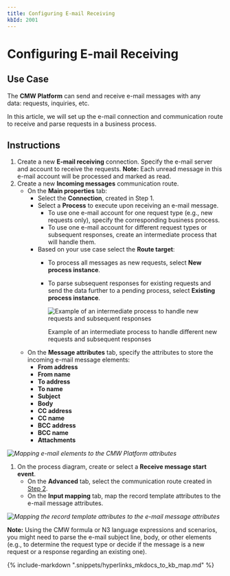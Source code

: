 ```yaml
---
title: Configuring E-mail Receiving
kbId: 2001
---
```



# Configuring E-mail Receiving

## Use Case

The **CMW Platform** can send and receive e-mail messages with any data: requests, inquiries, etc.

In this article, we will set up the e-mail connection and communication route to receive and parse requests in a business process.

## Instructions

1. Create a new **E-mail receiving** connection. Specify the e-mail server and account to receive the requests.
   **Note:** Each unread message in this e-mail account will be processed and marked as read.
2. Create a new **Incoming messages** communication route.
   - On the **Main properties** tab:
     - Select the **Connection**, created in Step 1.
     - Select a **Process** to execute upon receiving an e-mail message.
       - To use one e-mail account for one request type (e.g., new requests only), specify the corresponding business process.
       - To use one e-mail account for different request types or subsequent responses, create an intermediate process that will handle them.
     - Based on your use case select the **Route target**:
       - To process all messages as new requests, select **New process instance**.
       - To parse subsequent responses for existing requests and send the data further to a pending process, select **Existing process instance**.

         ![Example of an intermediate process to handle new requests and subsequent responses](https://kb.cmwlab.com/assets/img_643d277cf0e5f.png)

         Example of an intermediate process to handle different new requests and subsequent responses
   - On the **Message attributes** tab, specify the attributes to store the incoming e-mail message elements:
     - **From address**
     - **From name**
     - **To address**
     - **To name**
     - **Subject**
     - **Body**
     - **CC address**
     - **CC name**
     - **BCC address**
     - **BCC name**
     - ******Attachments******

_![Mapping e-mail elements to the CMW Platform attributes](https://kb.cmwlab.com/assets/img_643d28bfee1f7.png)_

1. On the process diagram, create or select a **Receive message start event**.
   - On the **Advanced** tab, select the communication route created in [Step 2](#STEP2).
   - On the **Input mapping** tab, map the record template attributes to the e-mail message attributes.

_![Mapping the record template attributes to the e-mail message attributes](https://kb.cmwlab.com/assets/img_643d2ac91896f.png)_

**Note:** Using the CMW formula or N3 language expressions and scenarios, you might need to parse the e-mail subject line, body, or other elements (e.g., to determine the request type or decide if the message is a new request or a response regarding an existing one).

{% include-markdown ".snippets/hyperlinks_mkdocs_to_kb_map.md" %}
